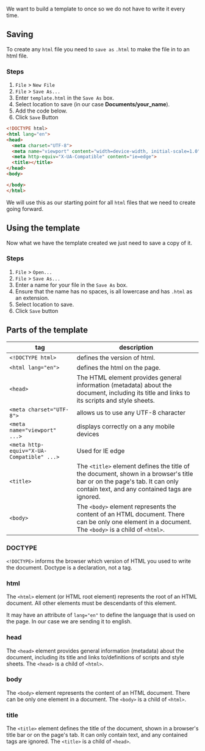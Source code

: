 We want to build a template to once so we do not have to write it every time.  

## Saving

To create any `html` file you need to `save as` `.html` to make the file in to an html file.

### Steps

1. `File` > `New File`
2. `File` > `Save As...`
3. Enter `template.html` in the `Save As` box.
3. Select location to save (in our case **Documents/your_name**).
4. Add the code below.
5. Click `Save` Button

```html
<!DOCTYPE html>
<html lang="en">
<head>
  <meta charset="UTF-8">
  <meta name="viewport" content="width=device-width, initial-scale=1.0">
  <meta http-equiv="X-UA-Compatible" content="ie=edge">
  <title></title>
</head>
<body>

</body>
</html>
```
We will use this as our starting point for all `html` files that we need to create going forward.  

## Using the template

Now what we have the template created we just need to save a copy of it.

### Steps

1. `File` > `Open...`
2. `File` > `Save As...`
3. Enter a name for your file in the `Save As` box.  
4. Ensure that the name has no spaces, is all lowercase and has `.html` as an extension.
5. Select location to save.
6. Click `Save` button

## Parts of the template

tag | description
---|------
`<!DOCTYPE html>` | defines the version of html.
`<html lang="en">` | defines the html on the page.
`<head>` | The HTML <head> element provides general information (metadata) about the document, including its title and links to its scripts and style sheets.
`<meta charset="UTF-8">` | allows us to use any UTF-8 character
`<meta name="viewport" ...>` | displays correctly on a any mobile devices
`<meta http-equiv="X-UA-Compatible" ...>` | Used for IE edge
`<title>` | The `<title>` element defines the title of the document, shown in a browser's title bar or on the page's tab. It can only contain text, and any contained tags are ignored.
`<body>` | The `<body>` element represents the content of an HTML document. There can be only one <body> element in a document. The `<body>` is a child of `<html>`.

### DOCTYPE

`<!DOCTYPE>` informs the browser which version of HTML you used to write the document. Doctype is a declaration, not a tag.

### html

The `<html>` element (or HTML root element) represents the root of an HTML document. All other elements must be descendants of this element.

It may have an attribute of `lang="en"` to define the language that is used on the page. In our case we are sending it to english.

### head

The `<head>` element provides general information (metadata) about the document, including its title and links to/definitions of scripts and style sheets. The `<head>` is a child of `<html>`.

### body

The `<body>` element represents the content of an HTML document. There can be only one <body> element in a document. The `<body>` is a child of `<html>`.

### title

The `<title>` element defines the title of the document, shown in a browser's title bar or on the page's tab. It can only contain text, and any contained tags are ignored.  The `<title>` is a child of `<head>`.
